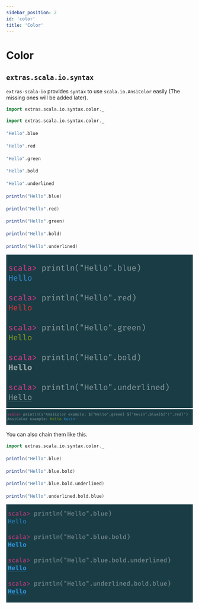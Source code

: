 ```yaml
---
sidebar_position: 2
id: 'color'
title: 'Color'
---
```


# Color

## `extras.scala.io.syntax`

`extras-scala-io` provides `syntax` to use `scala.io.AnsiColor` easily (The missing ones will be added later).

```scala mdoc:reset-object
import extras.scala.io.syntax.color._
```

```scala mdoc:reset-object
import extras.scala.io.syntax.color._

"Hello".blue

"Hello".red

"Hello".green

"Hello".bold

"Hello".underlined

println("Hello".blue)

println("Hello".red)

println("Hello".green)

println("Hello".bold)

println("Hello".underlined)
```

![AnsiColor syntax support Example 1](/img/docs/extras-scala-io/extras-scala-io-color-examples.png)
![AnsiColor syntax support Example 2](/img/docs/extras-scala-io/extras-scala-io-color-examples-2.png)

You can also chain them like this.
```scala mdoc:reset-object
import extras.scala.io.syntax.color._

println("Hello".blue)

println("Hello".blue.bold)

println("Hello".blue.bold.underlined)

println("Hello".underlined.bold.blue)
```
![AnsiColor syntax support Example 3](/img/docs/extras-scala-io/extras-scala-io-color-examples-3.png)
